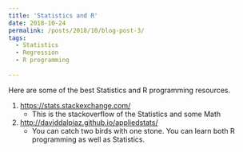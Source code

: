 ```yaml
---
title: 'Statistics and R'
date: 2018-10-24
permalink: /posts/2018/10/blog-post-3/
tags:
  - Statistics
  - Regression
  - R programming
  
---
```


Here are some of the best Statistics and R programming resources. 


1. https://stats.stackexchange.com/ 
    - This is the stackoverflow of the Statistics and some Math
2. http://daviddalpiaz.github.io/appliedstats/  
    - You can catch two birds with one stone.  You can learn both R programming as well as Statistics. 

